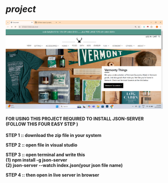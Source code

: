 # _project_
<a href = "https://deluxe-sunflower-f096a9.netlify.app/"><img src="https://github.com/8501kaminipatel/_project_/blob/main/new%20project/Screenshot%202024-12-23%20155429.png"></a>
<h4>FOR USING THIS PROJECT REQUIRED TO INSTALL JSON-SERVER (FOLLOW THIS FOUR EASY STEP )<h4>
<P>STEP 1 :: download the zip file in your system </P>
<p>STEP 2 :: open file in visual studio</p>
<P>STEP 3 :: open terminal and write this<br>
  (1) npm install -g json-server <br>
  (2) json-server --watch index.json(your json file name)
</P>
<p>STEP 4 :: then open in live server in browser</p>
